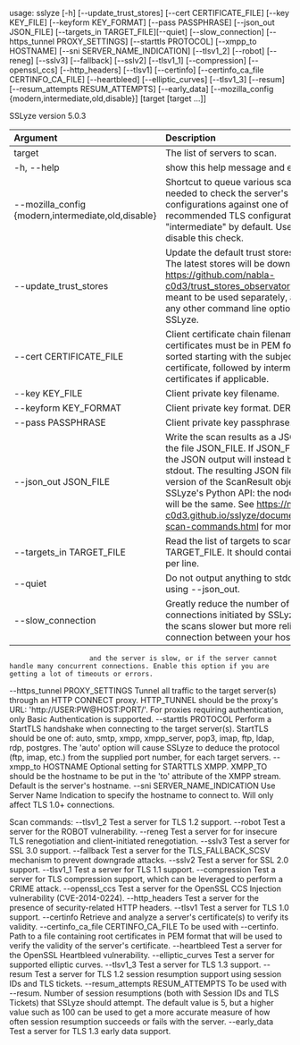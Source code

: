 usage: sslyze [-h] [--update_trust_stores] [--cert CERTIFICATE_FILE] [--key KEY_FILE] [--keyform KEY_FORMAT] [--pass PASSPHRASE] [--json_out JSON_FILE] [--targets_in TARGET_FILE][--quiet] [--slow_connection] [--https_tunnel PROXY_SETTINGS] [--starttls PROTOCOL] [--xmpp_to HOSTNAME] [--sni SERVER_NAME_INDICATION] [--tlsv1_2] [--robot] [--reneg] [--sslv3] [--fallback] [--sslv2] [--tlsv1_1] [--compression] [--openssl_ccs] [--http_headers] [--tlsv1] [--certinfo] [--certinfo_ca_file CERTINFO_CA_FILE] [--heartbleed] [--elliptic_curves] [--tlsv1_3] [--resum] [--resum_attempts RESUM_ATTEMPTS] [--early_data] [--mozilla_config {modern,intermediate,old,disable}] [target [target ...]]

SSLyze version 5.0.3

|Argument|Description|
|:----|:----|
|target|The list of servers to scan.|
|-h, --help|show this help message and exit|
|--mozilla_config {modern,intermediate,old,disable}|Shortcut to queue various scan commands needed to check the server's TLS configurations against one of Mozilla's recommended TLS configuration. Set to "intermediate" by default. Use "disable" to disable this check.|
|--update_trust_stores|Update the default trust stores used by SSLyze. The latest stores will be downloaded from https://github.com/nabla-c0d3/trust_stores_observatory. This option is meant to be used separately, and will silence any other command line option supplied to SSLyze.|
|--cert CERTIFICATE_FILE|Client certificate chain filename. The certificates must be in PEM format and must be sorted starting with the subject's client certificate, followed by intermediate CA certificates if applicable.|
|--key KEY_FILE|Client private key filename.|
|--keyform KEY_FORMAT|Client private key format. DER or PEM (default).|
|--pass PASSPHRASE|Client private key passphrase.|
|--json_out JSON_FILE|  Write the scan results as a JSON document to the file JSON_FILE. If JSON_FILE is set to '-', the JSON output will instead be printed to stdout. The resulting JSON file is a serialized version of the ScanResult objects described in SSLyze's Python API: the nodes and attributes will be the same. See https://nabla-c0d3.github.io/sslyze/documentation/available-scan-commands.html for more details.|
|--targets_in TARGET_FILE|Read the list of targets to scan from the file TARGET_FILE. It should contain one host:port per line.|
|--quiet|Do not output anything to stdout; useful when using --json_out.|
|--slow_connection|     Greatly reduce the number of concurrent connections initiated by SSLyze. This will make the scans slower but more reliable if the connection between your host
                        and the server is slow, or if the server cannot handle many concurrent connections. Enable this option if you are getting a lot of timeouts or errors.
  --https_tunnel PROXY_SETTINGS
                        Tunnel all traffic to the target server(s) through an HTTP CONNECT proxy. HTTP_TUNNEL should be the proxy's URL: 'http://USER:PW@HOST:PORT/'. For proxies
                        requiring authentication, only Basic Authentication is supported.
  --starttls PROTOCOL   Perform a StartTLS handshake when connecting to the target server(s). StartTLS should be one of: auto, smtp, xmpp, xmpp_server, pop3, imap, ftp, ldap, rdp,
                        postgres. The 'auto' option will cause SSLyze to deduce the protocol (ftp, imap, etc.) from the supplied port number, for each target servers.
  --xmpp_to HOSTNAME    Optional setting for STARTTLS XMPP. XMPP_TO should be the hostname to be put in the 'to' attribute of the XMPP stream. Default is the server's hostname.
  --sni SERVER_NAME_INDICATION
                        Use Server Name Indication to specify the hostname to connect to. Will only affect TLS 1.0+ connections.

Scan commands:
  --tlsv1_2             Test a server for TLS 1.2 support.
  --robot               Test a server for the ROBOT vulnerability.
  --reneg               Test a server for for insecure TLS renegotiation and client-initiated renegotiation.
  --sslv3               Test a server for SSL 3.0 support.
  --fallback            Test a server for the TLS_FALLBACK_SCSV mechanism to prevent downgrade attacks.
  --sslv2               Test a server for SSL 2.0 support.
  --tlsv1_1             Test a server for TLS 1.1 support.
  --compression         Test a server for TLS compression support, which can be leveraged to perform a CRIME attack.
  --openssl_ccs         Test a server for the OpenSSL CCS Injection vulnerability (CVE-2014-0224).
  --http_headers        Test a server for the presence of security-related HTTP headers.
  --tlsv1               Test a server for TLS 1.0 support.
  --certinfo            Retrieve and analyze a server's certificate(s) to verify its validity.
  --certinfo_ca_file CERTINFO_CA_FILE
                        To be used with --certinfo. Path to a file containing root certificates in PEM format that will be used to verify the validity of the server's certificate.
  --heartbleed          Test a server for the OpenSSL Heartbleed vulnerability.
  --elliptic_curves     Test a server for supported elliptic curves.
  --tlsv1_3             Test a server for TLS 1.3 support.
  --resum               Test a server for TLS 1.2 session resumption support using session IDs and TLS tickets.
  --resum_attempts RESUM_ATTEMPTS
                        To be used with --resum. Number of session resumptions (both with Session IDs and TLS Tickets) that SSLyze should attempt. The default value is 5, but a higher
                        value such as 100 can be used to get a more accurate measure of how often session resumption succeeds or fails with the server.
  --early_data          Test a server for TLS 1.3 early data support.
